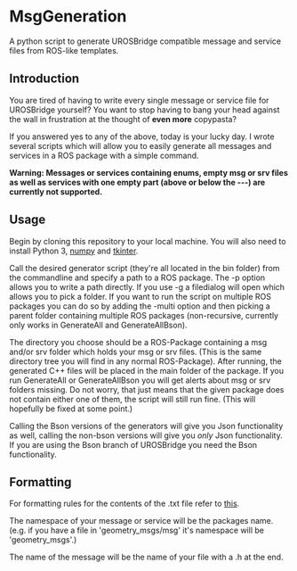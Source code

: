 # MsgGeneration
A python script to generate UROSBridge compatible message and service files from ROS-like templates.

## Introduction
You are tired of having to write every single message or service file for UROSBridge yourself? You want to stop having to bang your head against the wall in frustration at the thought of **even more** copypasta?

If you answered yes to any of the above, today is your lucky day. I wrote several scripts which will allow you to easily generate all messages and services in a ROS package with a simple command.

**Warning: Messages or services containing enums, empty msg or srv files as well as services with one empty part (above or below the ---) are currently not supported.**

## Usage
Begin by cloning this repository to your local machine. You will also need to install Python 3, [numpy](http://www.numpy.org/) and [tkinter](https://wiki.python.org/moin/TkInter). 

Call the desired generator script (they're all located in the bin folder) from the commandline and specify a path to a ROS package. The -p option allows you to write a path directly. If you use -g a filedialog will open which allows you to pick a folder. If you want to run the script on multiple ROS packages you can do so by adding the -multi option and then picking a parent folder containing multiple ROS packages (non-recursive, currently only works in GenerateAll and GenerateAllBson).

The directory you choose should be a ROS-Package containing a msg and/or srv folder which holds your msg or srv files. (This is the same directory tree you will find in any normal ROS-Package). After running, the generated C++ files will be placed in the main folder of the package. If you run GenerateAll or GenerateAllBson you will get alerts about msg or srv folders missing. Do not worry, that just means that the given package does not contain either one of them, the script will still run fine. (This will hopefully be fixed at some point.)

Calling the Bson versions of the generators will give you Json functionality as well, calling the non-bson versions will give you _only_ Json functionality. If you are using the Bson branch of UROSBridge you need the Bson functionality.

## Formatting
For formatting rules for the contents of the .txt file refer to [this](http://wiki.ros.org/msg).

The namespace of your message or service will be the packages name. (e.g. if you have a file in 'geometry_msgs/msg' it's namespace will be 'geometry_msgs'.)

The name of the message will be the name of your file with a .h at the end.
